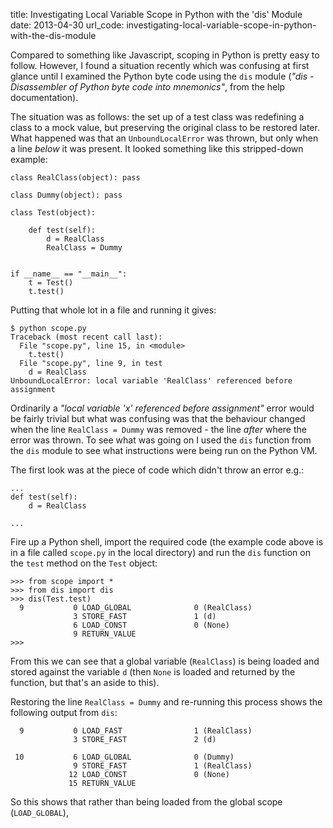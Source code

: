 title: Investigating Local Variable Scope in Python with the 'dis' Module
date: 2013-04-30
url_code: investigating-local-variable-scope-in-python-with-the-dis-module

Compared to something like Javascript, scoping in Python is pretty easy to follow. However, I found a situation recently which was confusing at first glance until I examined the Python byte code using the ```dis``` module (_"dis - Disassembler of Python byte code into mnemonics"_, from the help documentation).

The situation was as follows: the set up of a test class was redefining a class to a mock value, but preserving the original class to be restored later. What happened was that an ```UnboundLocalError``` was thrown, but only when a line _below_ it was present. It looked something like this stripped-down example:

    class RealClass(object): pass

    class Dummy(object): pass

    class Test(object):

        def test(self):
            d = RealClass
            RealClass = Dummy
        

    if __name__ == "__main__":
        t = Test()
        t.test()
        
Putting that whole lot in a file and running it gives:

    $ python scope.py
    Traceback (most recent call last):
      File "scope.py", line 15, in <module>
        t.test()
      File "scope.py", line 9, in test
        d = RealClass
    UnboundLocalError: local variable 'RealClass' referenced before assignment

Ordinarily a _"local variable 'x' referenced before assignment"_ error would be fairly trivial but what was confusing was that the behaviour changed when the line ```RealClass = Dummy``` was removed - the line _after_ where the error was thrown. To see what was going on I used the ```dis``` function from the ```dis``` module to see what instructions were being run on the Python VM.

The first look was at the piece of code which didn't throw an error e.g.:

    ...
    def test(self):
        d = RealClass

    ...

Fire up a Python shell, import the required code (the example code above is in a file called ```scope.py``` in the local directory) and run the ```dis``` function on the ```test``` method on the ```Test``` object:

    >>> from scope import *
    >>> from dis import dis
    >>> dis(Test.test)
      9           0 LOAD_GLOBAL              0 (RealClass)
                  3 STORE_FAST               1 (d)
                  6 LOAD_CONST               0 (None)
                  9 RETURN_VALUE        
    >>> 

From this we can see that a global variable (```RealClass```) is being loaded and stored against the variable ```d``` (then ```None``` is loaded and returned by the function, but that's an aside to this).

Restoring the line ```RealClass = Dummy``` and re-running this process shows the following output from ```dis```:

      9           0 LOAD_FAST                1 (RealClass)
                  3 STORE_FAST               2 (d)

     10           6 LOAD_GLOBAL              0 (Dummy)
                  9 STORE_FAST               1 (RealClass)
                 12 LOAD_CONST               0 (None)
                 15 RETURN_VALUE

So this shows that rather than being loaded from the global scope (```LOAD_GLOBAL```), 
